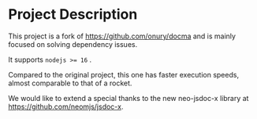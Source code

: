 # Project Description

This project is a fork of https://github.com/onury/docma  and is mainly focused on solving dependency issues.

It supports  `nodejs >= 16`  .

Compared to the original project, this one has faster execution speeds, almost comparable to that of a rocket.

We would like to extend a special thanks to the new neo-jsdoc-x library at https://github.com/neomjs/jsdoc-x.
